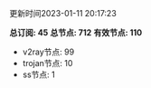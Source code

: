 更新时间2023-01-11 20:17:23

**总订阅: 45**
**总节点: 712**
**有效节点: 110**
- v2ray节点: 99
- trojan节点: 10
- ss节点: 1

